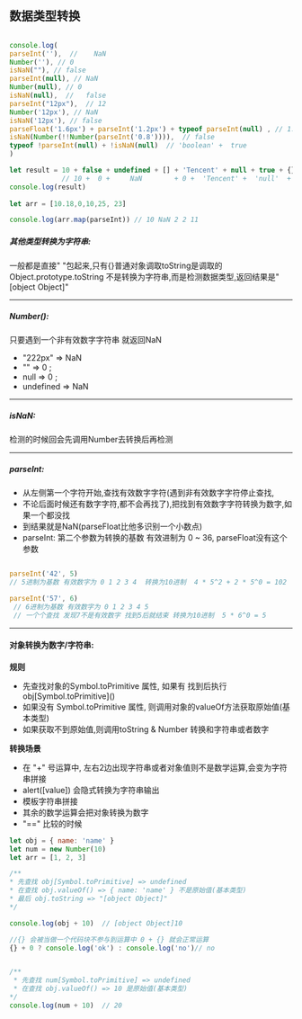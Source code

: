 ## 数据类型转换

```javascript

console.log(
parseInt(''),  //    NaN
Number(''), // 0
isNaN(""), // false
parseInt(null), // NaN
Number(null), // 0
isNaN(null),  //   false
parseInt("12px"),  // 12
Number('12px'), // NaN
isNaN('12px'), // false
parseFloat('1.6px') + parseInt('1.2px') + typeof parseInt(null) , // 1.6 + 1 + 'number'
isNaN(Number(!!Number(parseInt('0.8')))),  // false
typeof !parseInt(null) + !isNaN(null)  // 'boolean' +  true
)

let result = 10 + false + undefined + [] + 'Tencent' + null + true + {}
             // 10 +  0 +     NaN        + 0 +  'Tencent' +  'null'  + 'true' + '[object Object]'
console.log(result)
          
let arr = [10.18,0,10,25, 23]

console.log(arr.map(parseInt)) // 10 NaN 2 2 11

```

##### 其他类型转换为字符串: 
 一般都是直接" "包起来,只有{}普通对象调取toString是调取的Object.prototype.toString
 不是转换为字符串,而是检测数据类型,返回结果是"[object Object]"

---

##### Number():
 只要遇到一个非有效数字字符串 就返回NaN 
 * "222px" => NaN  
 * "" => 0 ;
 * null => 0 ; 
 * undefined => NaN

---

 ##### isNaN: 
 检测的时候回会先调用Number去转换后再检测

---

 ##### parseInt: 
 * 从左侧第一个字符开始,查找有效数字字符(遇到非有效数字字符停止查找,
 * 不论后面时候还有数字字符,都不会再找了),把找到有效数字字符转换为数字,如果一个都没找
 * 到结果就是NaN(parseFloat比他多识别一个小数点)
  * parseInt: 第二个参数为转换的基数 有效进制为 0 ~ 36, parseFloat没有这个参数
```javascript

parseInt('42', 5)  
// 5进制为基数 有效数字为 0 1 2 3 4  转换为10进制  4 * 5^2 + 2 * 5^0 = 102

parseInt('57', 6) 
 // 6进制为基数 有效数字为 0 1 2 3 4 5  
 // 一个个查找 发现7不是有效数字 找到5后就结束 转换为10进制  5 * 6^0 = 5
```

---


#### 对象转换为数字/字符串:
**规则**
 *    先查找对象的Symbol.toPrimitive 属性, 如果有 找到后执行obj\[Symbol.toPrimitive]()
 *    如果没有 Symbol.toPrimitive 属性, 则调用对象的valueOf方法获取原始值(基本类型)
 *    如果获取不到原始值,则调用toString & Number 转换和字符串或者数字
 
**转换场景**
 *    在 "+" 号运算中, 左右2边出现字符串或者对象值则不是数学运算,会变为字符串拼接
 *    alert([value]) 会隐式转换为字符串输出
 *    模板字符串拼接
 *    其余的数学运算会把对象转换为数字
 *    "==" 比较的时候


 ```javascript
let obj = { name: 'name' }
let num = new Number(10)
let arr = [1, 2, 3]

/**
 * 先查找 obj[Symbol.toPrimitive] => undefined
 * 在查找 obj.valueOf() => { name: 'name' } 不是原始值(基本类型)
 * 最后 obj.toString => "[object Object]"
*/

console.log(obj + 10)  // [object Object]10
```

```javascript
//{} 会被当做一个代码块不参与到运算中 0 + {} 就会正常运算
{} + 0 ? console.log('ok') : console.log('no')// no
```

```javascript

/**
 * 先查找 num[Symbol.toPrimitive] => undefined 
 * 在查找 obj.valueOf() => 10 是原始值(基本类型)
*/
console.log(num + 10)  // 20

```

